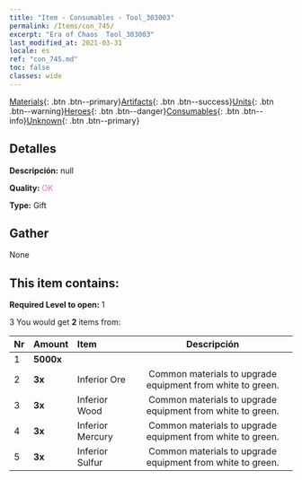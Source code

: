 ```yaml
---
title: "Item - Consumables - Tool_303003"
permalink: /Items/con_745/
excerpt: "Era of Chaos  Tool_303003"
last_modified_at: 2021-03-31
locale: es
ref: "con_745.md"
toc: false
classes: wide
---
```

 [Materials](/es/Items/){: .btn .btn--primary}[Artifacts](/es/Items/Artifacts/){: .btn .btn--success}[Units](/es/Items/Units/){: .btn .btn--warning}[Heroes](/es/Items/Heroes/){: .btn .btn--danger}[Consumables](/es/Items/Consumables/){: .btn .btn--info}[Unknown](/es/Items/Unknown/){: .btn .btn--primary}

## Detalles
 **Descripción:** null

 **Quality:** <span style="color: #DA70D6">OK</span>

 **Type:** Gift

## Gather

  None

## This item contains:

 **Required Level to open:** 1

 3 You would get **2** items  from:

  | Nr | Amount |     Item    | Descripción |
  |:---|:-------|:------------|:-----------:|
  | 1 |  **5000x** | <i class="fas fa-coins"/> |  | 
  | 2 |  **3x** | Inferior Ore | Common materials to upgrade equipment from white to green.  | 
  | 3 |  **3x** | Inferior Wood | Common materials to upgrade equipment from white to green.  | 
  | 4 |  **3x** | Inferior Mercury | Common materials to upgrade equipment from white to green.  | 
  | 5 |  **3x** | Inferior Sulfur | Common materials to upgrade equipment from white to green.  | 
